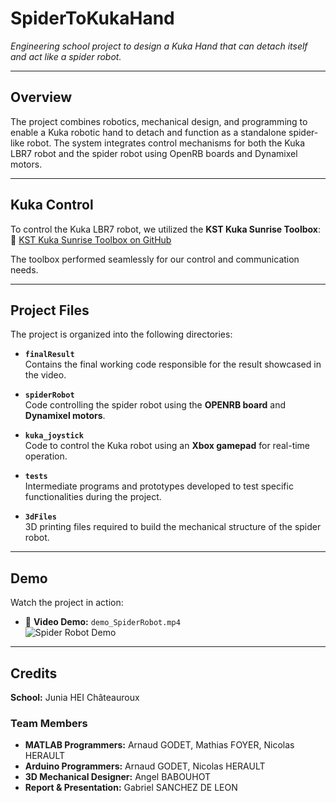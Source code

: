 # **SpiderToKukaHand**  
*Engineering school project to design a Kuka Hand that can detach itself and act like a spider robot.*

---

## **Overview**  
The project combines robotics, mechanical design, and programming to enable a Kuka robotic hand to detach and function as a standalone spider-like robot. The system integrates control mechanisms for both the Kuka LBR7 robot and the spider robot using OpenRB boards and Dynamixel motors.

---

## **Kuka Control**  
To control the Kuka LBR7 robot, we utilized the **KST Kuka Sunrise Toolbox**:  
🔗 [KST Kuka Sunrise Toolbox on GitHub](https://github.com/Modi1987/KST-Kuka-Sunrise-Toolbox)  

The toolbox performed seamlessly for our control and communication needs.

---

## **Project Files**  
The project is organized into the following directories:  

- **`finalResult`**  
  Contains the final working code responsible for the result showcased in the video.  

- **`spiderRobot`**  
  Code controlling the spider robot using the **OPENRB board** and **Dynamixel motors**.

- **`kuka_joystick`**  
  Code to control the Kuka robot using an **Xbox gamepad** for real-time operation.  

- **`tests`**  
  Intermediate programs and prototypes developed to test specific functionalities during the project.

- **`3dFiles`**  
  3D printing files required to build the mechanical structure of the spider robot.

---

## **Demo**  
Watch the project in action:  
- 🎥 **Video Demo:** `demo_SpiderRobot.mp4`  
![Spider Robot Demo](spiderbot.gif)  


---

## **Credits**  
**School:** Junia HEI Châteauroux  

### **Team Members**  
- **MATLAB Programmers:** Arnaud GODET, Mathias FOYER, Nicolas HERAULT  
- **Arduino Programmers:** Arnaud GODET, Nicolas HERAULT  
- **3D Mechanical Designer:** Angel BABOUHOT  
- **Report & Presentation:** Gabriel SANCHEZ DE LEON  
